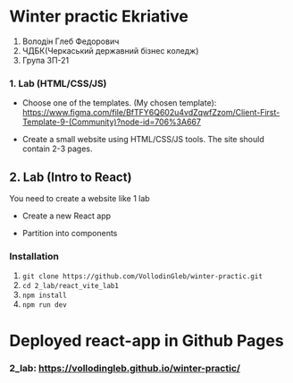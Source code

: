 # Winter practic Ekriative

1. Володін Глеб Федорович
2. ЧДБК(Черкаський державний бізнес коледж)
3. Група 3П-21

### 1. Lab (HTML/CSS/JS)

- Choose one of the templates.
  (My chosen template):
  https://www.figma.com/file/BfTFY6Q602u4vdZqwfZzom/Client-First-Template-9-(Community)?node-id=706%3A667

- Create a small website using HTML/CSS/JS tools.
  The site should contain 2-3 pages.

## 2. Lab (Intro to React)

You need to create a website like 1 lab

- Create a new React app

- Partition into components

### Installation

1. `git clone https://github.com/VollodinGleb/winter-practic.git`
2. `cd 2_lab/react_vite_lab1`
3. `npm install`
4. `npm run dev`

# Deployed react-app in Github Pages

### 2_lab: https://vollodingleb.github.io/winter-practic/
